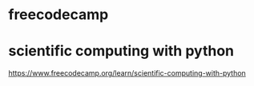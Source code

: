 # freecodecamp

# scientific computing with python
https://www.freecodecamp.org/learn/scientific-computing-with-python
